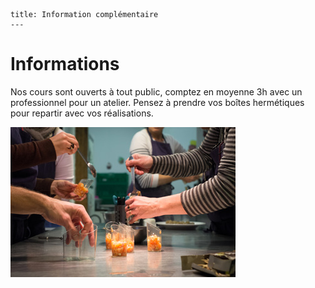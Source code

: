 	title: Information complémentaire
	---

# Informations
Nos cours sont ouverts à tout public, comptez en moyenne 3h avec un professionnel pour un atelier.
Pensez  à prendre vos boîtes hermétiques pour repartir avec vos réalisations.

![verrines](images/verrines.jpg)
